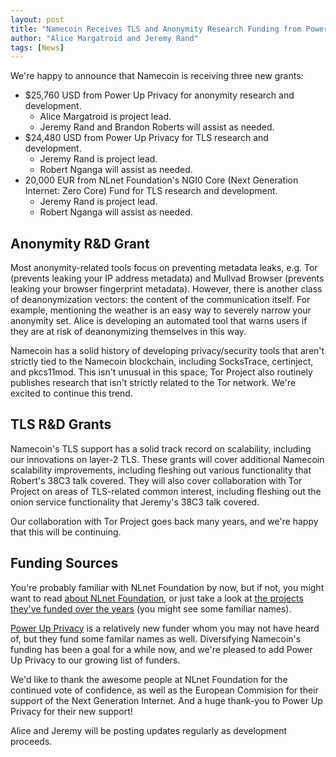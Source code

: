 ```yaml
---
layout: post
title: "Namecoin Receives TLS and Anonymity Research Funding from Power Up Privacy and NLnet Foundation’s NGI0 Core Fund"
author: "Alice Margatroid and Jeremy Rand"
tags: [News]
---
```


We're happy to announce that Namecoin is receiving three new grants:

* $25,760 USD from Power Up Privacy for anonymity research and development.
    * Alice Margatroid is project lead.
    * Jeremy Rand and Brandon Roberts will assist as needed.
* $24,480 USD from Power Up Privacy for TLS research and development.
    * Jeremy Rand is project lead.
    * Robert Nganga will assist as needed.
* 20,000 EUR from NLnet Foundation's NGI0 Core (Next Generation Internet: Zero Core) Fund for TLS research and development.
    * Jeremy Rand is project lead.
    * Robert Nganga will assist as needed.

## Anonymity R&D Grant

Most anonymity-related tools focus on preventing metadata leaks, e.g. Tor (prevents leaking your IP address metadata) and Mullvad Browser (prevents leaking your browser fingerprint metadata). However, there is another class of deanonymization vectors: the content of the communication itself. For example, mentioning the weather is an easy way to severely narrow your anonymity set. Alice is developing an automated tool that warns users if they are at risk of deanonymizing themselves in this way.

Namecoin has a solid history of developing privacy/security tools that aren't strictly tied to the Namecoin blockchain, including SocksTrace, certinject, and pkcs11mod. This isn't unusual in this space; Tor Project also routinely publishes research that isn't strictly related to the Tor network. We're excited to continue this trend.

## TLS R&D Grants

Namecoin's TLS support has a solid track record on scalability, including our innovations on layer-2 TLS. These grants will cover additional Namecoin scalability improvements, including fleshing out various functionality that Robert's 38C3 talk covered. They will also cover collaboration with Tor Project on areas of TLS-related common interest, including fleshing out the onion service functionality that Jeremy's 38C3 talk covered.

Our collaboration with Tor Project goes back many years, and we're happy that this will be continuing.

## Funding Sources

You're probably familiar with NLnet Foundation by now, but if not, you might want to read [about NLnet Foundation](https://nlnet.nl/foundation/), or just take a look at [the projects they've funded over the years](https://nlnet.nl/thema/index.html) (you might see some familiar names).

[Power Up Privacy](https://powerupprivacy.com/) is a relatively new funder whom you may not have heard of, but they fund some familar names as well. Diversifying Namecoin's funding has been a goal for a while now, and we're pleased to add Power Up Privacy to our growing list of funders.

We'd like to thank the awesome people at NLnet Foundation for the continued vote of confidence, as well as the European Commision for their support of the Next Generation Internet. And a huge thank-you to Power Up Privacy for their new support!

Alice and Jeremy will be posting updates regularly as development proceeds.
